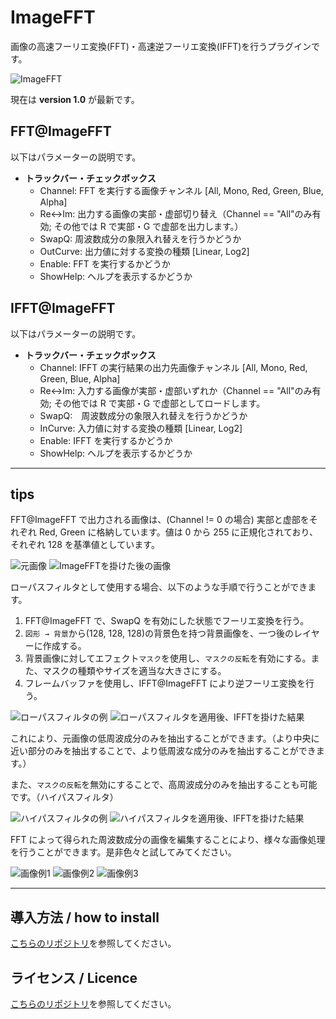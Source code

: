 # ImageFFT

画像の高速フーリエ変換(FFT)・高速逆フーリエ変換(IFFT)を行うプラグインです。

![ImageFFT](assets/thumnbnail.png)

現在は **version 1.0** が最新です。

## FFT@ImageFFT

以下はパラメーターの説明です。

-   **トラックバー・チェックボックス**
    -   Channel: FFT を実行する画像チャンネル [All, Mono, Red, Green, Blue, Alpha]
    -   Re<->Im: 出力する画像の実部・虚部切り替え（Channel == "All"のみ有効; その他では R で実部・G で虚部を出力します。）
    -   SwapQ: 周波数成分の象限入れ替えを行うかどうか
    -   OutCurve: 出力値に対する変換の種類 [Linear, Log2]
    -   Enable: FFT を実行するかどうか
    -   ShowHelp: ヘルプを表示するかどうか

## IFFT@ImageFFT

以下はパラメーターの説明です。

-   **トラックバー・チェックボックス**
    -   Channel: IFFT の実行結果の出力先画像チャンネル [All, Mono, Red, Green, Blue, Alpha]
    -   Re<->Im: 入力する画像が実部・虚部いずれか（Channel == \"All\"のみ有効; その他では R で実部・G で虚部としてロードします。
    -   SwapQ:　周波数成分の象限入れ替えを行うかどうか
    -   InCurve: 入力値に対する変換の種類 [Linear, Log2]
    -   Enable: IFFT を実行するかどうか
    -   ShowHelp: ヘルプを表示するかどうか

---

## tips

FFT@ImageFFT で出力される画像は、(Channel != 0 の場合) 実部と虚部をそれぞれ Red, Green に格納しています。値は 0 から 255 に正規化されており、それぞれ 128 を基準値としています。

![元画像](assets/sc00.png)
![ImageFFTを掛けた後の画像](assets/sc01.png)

ローパスフィルタとして使用する場合、以下のような手順で行うことができます。

1. FFT@ImageFFT で、SwapQ を有効にした状態でフーリエ変換を行う。
1. `図形 → 背景`から(128, 128, 128)の背景色を持つ背景画像を、一つ後のレイヤーに作成する。
1. 背景画像に対してエフェクト`マスク`を使用し、`マスクの反転`を有効にする。また、マスクの種類やサイズを適当な大きさにする。
1. フレームバッファを使用し、IFFT@ImageFFT により逆フーリエ変換を行う。

![ローパスフィルタの例](assets/sc02.png)
![ローパスフィルタを適用後、IFFTを掛けた結果](assets/sc03.png)

これにより、元画像の低周波成分のみを抽出することができます。（より中央に近い部分のみを抽出することで、より低周波な成分のみを抽出することができます。）

また、`マスクの反転`を無効にすることで、高周波成分のみを抽出することも可能です。（ハイパスフィルタ）

![ハイパスフィルタの例](assets/sc04.png)
![ハイパスフィルタを適用後、IFFTを掛けた結果](assets/sc05.png)

FFT によって得られた周波数成分の画像を編集することにより、様々な画像処理を行うことができます。是非色々と試してみてください。

![画像例1](assets/sc06.png)
![画像例2](assets/sc06-2.png)
![画像例3](assets/sc06-3.png)

---

## 導入方法 / how to install

[こちらのリポジトリ](https://github.com/Aodaruma/Aodaruma-AviUtl-Script)を参照してください。

## ライセンス / Licence

[こちらのリポジトリ](https://github.com/Aodaruma/Aodaruma-AviUtl-Script)を参照してください。
